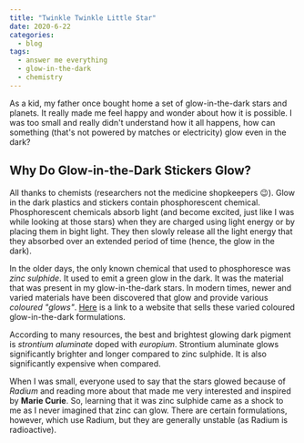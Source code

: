 ```yaml
---
title: "Twinkle Twinkle Little Star"
date: 2020-6-22
categories:
  - blog
tags:
  - answer me everything
  - glow-in-the-dark
  - chemistry
---
```


As a kid, my father once bought home a set of glow-in-the-dark stars and planets. It really made me feel happy and wonder about how it is possible. I was too small and really didn't understand how it all happens, how can something (that's not powered by matches or electricity) glow even in the dark?

## Why Do Glow-in-the-Dark Stickers Glow?

All thanks to chemists (researchers not the medicine shopkeepers :wink:). Glow in the dark plastics and stickers contain phosphorescent chemical. Phosphorescent chemicals absorb light (and become excited, just like I was while looking at those stars) when they are charged using light energy or by placing them in bight light. They then slowly release all the light energy that they absorbed over an extended period of time (hence, the glow in the dark).

In the older days, the only known chemical that used to phosphoresce was *zinc sulphide*. It used to emit a green glow in the dark. It was the material that was present in my glow-in-the-dark stars. In modern times, newer and varied materials have been discovered that glow and provide various *coloured "glows"*. [Here](https://glow.glowinc.com/) is a link to a website that sells these varied coloured glow-in-the-dark formulations.

According to many resources, the best and brightest glowing dark pigment is *strontium aluminate* doped with *europium*. Strontium aluminate glows significantly brighter and longer compared to zinc sulphide. It is also significantly expensive when compared.

When I was small, everyone used to say that the stars glowed because of *Radium* and reading more about that made me very interested and inspired by **Marie Curie**. So, learning that it was zinc sulphide came as a shock to me as I never imagined that zinc can glow. There are certain formulations, however, which use Radium, but they are generally unstable (as Radium is radioactive).
